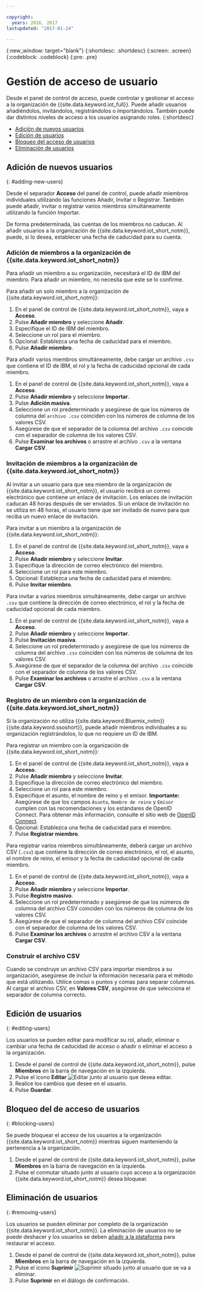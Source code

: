 ```yaml
---

copyright:
  years: 2016, 2017
lastupdated: "2017-01-24"

---
```


{:new_window: target="blank"}
{:shortdesc: .shortdesc}
{:screen: .screen}
{:codeblock: .codeblock}
{:pre: .pre}

# Gestión de acceso de usuario

Desde el panel de control de acceso, puede controlar y gestionar el acceso a la organización de {{site.data.keyword.iot_full}}. Puede añadir usuarios añadiéndolos, invitándolos, registrándolos o importándolos. También puede dar distintos niveles de acceso a los usuarios asignando roles.
{:shortdesc}

- [Adición de nuevos usuarios](#adding-new-users)
- [Edición de usuarios](#editing-users)
- [Bloqueo del acceso de usuarios](#blocking-users)
- [Eliminación de usuarios](#removing-users)

## Adición de nuevos usuarios
{: #adding-new-users}

Desde el separador **Acceso** del panel de control, puede añadir miembros individuales utilizando las funciones Añadir, Invitar o Registrar. También puede añadir, invitar o registrar varios miembros simultáneamente utilizando la función Importar.

De forma predeterminada, las cuentas de los miembros no caducan. Al añadir usuarios a la organización de {{site.data.keyword.iot_short_notm}}, puede, si lo desea, establecer una fecha de caducidad para su cuenta.

### Adición de miembros a la organización de {{site.data.keyword.iot_short_notm}}

Para añadir un miembro a su organización, necesitará el ID de IBM del miembro. Para añadir un miembro, no necesita que este se lo confirme.

Para añadir un solo miembro a la organización de {{site.data.keyword.iot_short_notm}}:
1. En el panel de control de {{site.data.keyword.iot_short_notm}}, vaya a **Acceso**.
2. Pulse **Añadir miembro** y seleccione **Añadir**.
3. Especifique el ID de IBM del miembro.
4. Seleccione un rol para el miembro.
5. Opcional: Establezca una fecha de caducidad para el miembro.
6. Pulse **Añadir miembro**.

Para añadir varios miembros simultáneamente, debe cargar un archivo `.csv` que contiene el ID de IBM, el rol y la fecha de caducidad opcional de cada miembro.
1. En el panel de control de {{site.data.keyword.iot_short_notm}}, vaya a **Acceso**.
2. Pulse **Añadir miembro** y seleccione **Importar**.
3. Pulse **Adición masiva**.
4. Seleccione un rol predeterminado y asegúrese de que los números de columna del `archivo .csv` coinciden con los números de columna de los valores CSV.
5. Asegúrese de que el separador de la columna del archivo `.csv` coincide con el separador de columna de los valores CSV.
6. Pulse **Examinar los archivos** o arrastre el archivo `.csv` a la ventana **Cargar CSV**.

### Invitación de miembros a la organización de {{site.data.keyword.iot_short_notm}}

Al invitar a un usuario para que sea miembro de la organización de {{site.data.keyword.iot_short_notm}}, el usuario recibirá un correo electrónico que contiene un enlace de invitación. Los enlaces de invitación caducan 48 horas después de ser enviados. Si un enlace de invitación no se utiliza en 48 horas, el usuario tiene que ser invitado de nuevo para que reciba un nuevo enlace de invitación.

Para invitar a un miembro a la organización de {{site.data.keyword.iot_short_notm}}:
1. En el panel de control de {{site.data.keyword.iot_short_notm}}, vaya a **Acceso**.
2. Pulse **Añadir miembro** y seleccione **Invitar**.
3. Especifique la dirección de correo electrónico del miembro.
4. Seleccione un rol para este miembro.
5. Opcional: Establezca una fecha de caducidad para el miembro.
6. Pulse **Invitar miembro**.

Para invitar a varios miembros simultáneamente, debe cargar un archivo `.csv` que contiene la dirección de correo electrónico, el rol y la fecha de caducidad opcional de cada miembro.
1. En el panel de control de {{site.data.keyword.iot_short_notm}}, vaya a **Acceso**.
2. Pulse **Añadir miembro** y seleccione **Importar**.
3. Pulse **Invitación masiva**.
4. Seleccione un rol predeterminado y asegúrese de que los números de columna del archivo `.csv` coinciden con los números de columna de los valores CSV.
5. Asegúrese de que el separador de la columna del archivo `.csv` coincide con el separador de columna de los valores CSV.
6. Pulse **Examinar los archivos** o arrastre el archivo `.csv` a la ventana **Cargar CSV**.

### Registro de un miembro con la organización de {{site.data.keyword.iot_short_notm}}

Si la organización no utiliza {{site.data.keyword.Bluemix_notm}} {{site.data.keyword.ssoshort}}, puede añadir miembros individuales a su organización registrándolos, lo que no requiere un ID de IBM.

Para registrar un miembro con la organización de {{site.data.keyword.iot_short_notm}}:
1. En el panel de control de {{site.data.keyword.iot_short_notm}}, vaya a **Acceso**.
2. Pulse **Añadir miembro** y seleccione **Invitar**.
3. Especifique la dirección de correo electrónico del miembro.
4. Seleccione un rol para este miembro.
5. Especifique el asunto, el nombre de reino y el emisor.
   **Importante:** Asegúrese de que los campos `Asunto`, `Nombre de reino` y `Emisor` cumplen con las recomendaciones y los estándares de OpenID Connect. Para obtener más información, consulte el sitio web de [OpenID Connect](http://openid.net/connect/).
6. Opcional: Establezca una fecha de caducidad para el miembro.
7. Pulse **Registrar miembro**.

Para registrar varios miembros simultáneamente, deberá cargar un archivo CSV (`.csv`) que contiene la dirección de correo electrónico, el rol, el asunto, el nombre de reino, el emisor y la fecha de caducidad opcional de cada miembro.
1. En el panel de control de {{site.data.keyword.iot_short_notm}}, vaya a **Acceso**.
2. Pulse **Añadir miembro** y seleccione **Importar**.
3. Pulse **Registro masivo**.
4. Seleccione un rol predeterminado y asegúrese de que los números de columna del archivo CSV coinciden con los números de columna de los valores CSV.
5. Asegúrese de que el separador de columna del archivo CSV coincide con el separador de columna de los valores CSV.
6. Pulse **Examinar los archivos** o arrastre el archivo CSV a la ventana **Cargar CSV**.

### Construir el archivo CSV

Cuando se construye un archivo CSV para importar miembros a su organización, asegúrese de incluir la información necesaria para el método que está utilizando. Utilice comas o puntos y comas para separar columnas. Al cargar el archivo CSV, en **Valores CSV**, asegúrese de que selecciona el separador de columna correcto.

## Edición de usuarios
{: #editing-users}

Los usuarios se pueden editar para modificar su rol, añadir, eliminar o cambiar una fecha de caducidad de acceso o añadir o eliminar el acceso a la organización.

1. Desde el panel de control de {{site.data.keyword.iot_short_notm}}, pulse **Miembros** en la barra de navegación en la izquierda.
2. Pulse el icono **Editar** ![Editar](/docs/images/edit_32.svg) junto al usuario que desea editar.
3. Realice los cambios que desee en el usuario.
4. Pulse **Guardar**.

## Bloqueo del de acceso de usuarios
{: #blocking-users}

Se puede bloquear el acceso de los usuarios a la organización {{site.data.keyword.iot_short_notm}} mientras siguen manteniendo la pertenencia a la organización.

1. Desde el panel de control de {{site.data.keyword.iot_short_notm}}, pulse **Miembros** en la barra de navegación en la izquierda.
2. Pulse el conmutar situado junto al usuario cuyo acceso a la organización {{site.data.keyword.iot_short_notm}} desea bloquear.


## Eliminación de usuarios
{: #removing-users}

Los usuarios se pueden eliminar por completo de la organización {{site.data.keyword.iot_short_notm}}. La eliminación de usuarios no se puede deshacer y los usuarios se deben [añadir a la plataforma](#adding-new-users) para restaurar el acceso.

1. Desde el panel de control de {{site.data.keyword.iot_short_notm}}, pulse **Miembros** en la barra de navegación en la izquierda.
2. Pulse el icono **Suprimir** ![Suprimir](/docs/images/trash_32.svg) situado junto al usuario que se va a eliminar.
3. Pulse **Suprimir** en el diálogo de confirmación.
